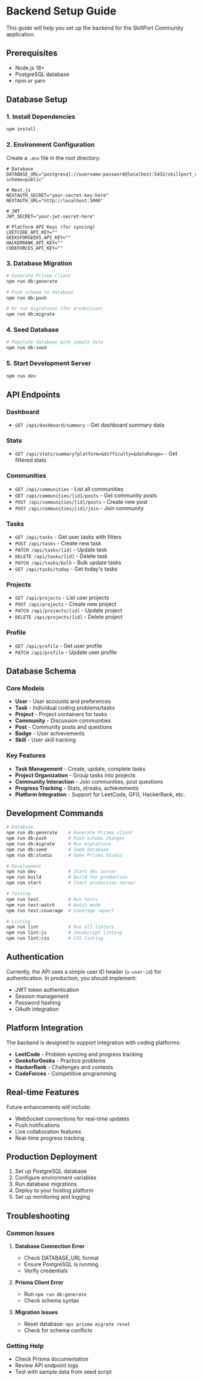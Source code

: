 # Backend Setup Guide

This guide will help you set up the backend for the SkillPort Community application.

## Prerequisites

- Node.js 18+ 
- PostgreSQL database
- npm or yarn

## Database Setup

### 1. Install Dependencies

```bash
npm install
```

### 2. Environment Configuration

Create a `.env` file in the root directory:

```env
# Database
DATABASE_URL="postgresql://username:password@localhost:5432/skillport_community?schema=public"

# Next.js
NEXTAUTH_SECRET="your-secret-key-here"
NEXTAUTH_URL="http://localhost:3000"

# JWT
JWT_SECRET="your-jwt-secret-here"

# Platform API Keys (for syncing)
LEETCODE_API_KEY=""
GEEKSFORGEEKS_API_KEY=""
HACKERRANK_API_KEY=""
CODEFORCES_API_KEY=""
```

### 3. Database Migration

```bash
# Generate Prisma client
npm run db:generate

# Push schema to database
npm run db:push

# Or run migrations (for production)
npm run db:migrate
```

### 4. Seed Database

```bash
# Populate database with sample data
npm run db:seed
```

### 5. Start Development Server

```bash
npm run dev
```

## API Endpoints

### Dashboard
- `GET /api/dashboard/summary` - Get dashboard summary data

### Stats
- `GET /api/stats/summary?platform=&difficulty=&dateRange=` - Get filtered stats

### Communities
- `GET /api/communities` - List all communities
- `GET /api/communities/[id]/posts` - Get community posts
- `POST /api/communities/[id]/posts` - Create new post
- `POST /api/communities/[id]/join` - Join community

### Tasks
- `GET /api/tasks` - Get user tasks with filters
- `POST /api/tasks` - Create new task
- `PATCH /api/tasks/[id]` - Update task
- `DELETE /api/tasks/[id]` - Delete task
- `PATCH /api/tasks/bulk` - Bulk update tasks
- `GET /api/tasks/today` - Get today's tasks

### Projects
- `GET /api/projects` - List user projects
- `POST /api/projects` - Create new project
- `PATCH /api/projects/[id]` - Update project
- `DELETE /api/projects/[id]` - Delete project

### Profile
- `GET /api/profile` - Get user profile
- `PATCH /api/profile` - Update user profile

## Database Schema

### Core Models

- **User** - User accounts and preferences
- **Task** - Individual coding problems/tasks
- **Project** - Project containers for tasks
- **Community** - Discussion communities
- **Post** - Community posts and questions
- **Badge** - User achievements
- **Skill** - User skill tracking

### Key Features

- **Task Management** - Create, update, complete tasks
- **Project Organization** - Group tasks into projects
- **Community Interaction** - Join communities, post questions
- **Progress Tracking** - Stats, streaks, achievements
- **Platform Integration** - Support for LeetCode, GFG, HackerRank, etc.

## Development Commands

```bash
# Database
npm run db:generate    # Generate Prisma client
npm run db:push        # Push schema changes
npm run db:migrate     # Run migrations
npm run db:seed        # Seed database
npm run db:studio      # Open Prisma Studio

# Development
npm run dev            # Start dev server
npm run build          # Build for production
npm run start          # Start production server

# Testing
npm run test           # Run tests
npm run test:watch     # Watch mode
npm run test:coverage  # Coverage report

# Linting
npm run lint           # Run all linters
npm run lint:js        # JavaScript linting
npm run lint:css       # CSS linting
```

## Authentication

Currently, the API uses a simple user ID header (`x-user-id`) for authentication. In production, you should implement:

- JWT token authentication
- Session management
- Password hashing
- OAuth integration

## Platform Integration

The backend is designed to support integration with coding platforms:

- **LeetCode** - Problem syncing and progress tracking
- **GeeksforGeeks** - Practice problems
- **HackerRank** - Challenges and contests
- **CodeForces** - Competitive programming

## Real-time Features

Future enhancements will include:

- WebSocket connections for real-time updates
- Push notifications
- Live collaboration features
- Real-time progress tracking

## Production Deployment

1. Set up PostgreSQL database
2. Configure environment variables
3. Run database migrations
4. Deploy to your hosting platform
5. Set up monitoring and logging

## Troubleshooting

### Common Issues

1. **Database Connection Error**
   - Check DATABASE_URL format
   - Ensure PostgreSQL is running
   - Verify credentials

2. **Prisma Client Error**
   - Run `npm run db:generate`
   - Check schema syntax

3. **Migration Issues**
   - Reset database: `npx prisma migrate reset`
   - Check for schema conflicts

### Getting Help

- Check Prisma documentation
- Review API endpoint logs
- Test with sample data from seed script
